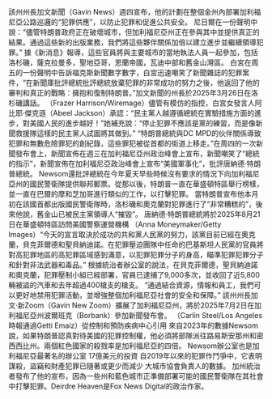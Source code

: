 該州州長加文新聞（Gavin News）週四宣布，他的計劃在整個金州內部署加利福尼亞公路巡邏的“犯罪供應”，以防止犯罪和促進公共安全。 尼日爾在一份聲明中說：“儘管特朗普政府正在破壞城市，但加利福尼亞州正在參與其中並提供真正的結果。通過這些新的出版業務，我們將這些夥伴關係加倍以建立進步並繼續領導犯罪。” 據《新消息》報導，這些官員將與主要城市的當地執法人員一起參加，包括洛杉磯，薩克拉曼多，聖地亞哥，恩蘭帝國，瓦迪中部和舊金山灣區。 白宮在周五的一份聲明中告訴福克斯新聞數字數字，白宮迅速嘲笑了新聞雜誌的犯罪案件，“在新聞庫批評總統批評總統放棄犯罪的非常成功的努力之後，他返回了他的審判和真正的戰略：擁抱和復制特朗普。”加文新聞的州長於2025年3月26日在洛杉磯講話。 （Frazer Harrison/Wiremage）儘管有模仿的指控，白宮女發言人阿比耶·傑克遜（Abeel Jackson）承認：“民主黨人越遵循總統在實驗措施方面的進步，對美國人民的進步越好！”她補充說：“停止犯罪不應該是黨的練習，而是像新聞救援隊這樣的民主黨人試圖將其做到。” “特朗普總統與DC MPD的伙伴關係導致犯罪和無數危險罪犯的創紀錄，這些罪犯被從首都的街道上移走。”在周四的一次新聞發布會上，新聞宣佈在週三在加利福尼亞州政治峰會上宣布，新聞嘲笑了“總統的指示”，新聞宣佈在加利福尼亞政治峰會上宣布“美國軍事化”，批評唐納德·特朗普總統。 Newsom還批評總統在今年夏天早些時候沒有要求的情況下向加利福尼亞州的國民警衛隊提供聯邦郵票。從那以後，特朗普一直在華盛頓特區舉行榜樣，並一直在巴爾的摩和芝加哥進行類似的工作，以打擊犯罪。 當特朗普宣布他本月初在該國首都出版國民警衛隊時，洛杉磯和奧克蘭對犯罪進行了“非常糟糕的”，後來他說，舊金山已被民主黨領導人“摧毀”。 唐納德·特朗普總統將於2025年8月21日在華盛頓特區訪問美國警察運營機構  （Anna Moneymaker/Getty Images）“今天的宣言取決於成功的共和黨人民黨的努力，該黨目前已經在奧克蘭，貝克菲爾德和聖貝納迪諾。在犯罪壓迫團隊中任命的巴基斯坦人民黨的官員將對高犯罪地區的高犯罪區域感到滿意，以犯罪犯罪分子的身高，瞄準犯罪犯罪分子和針對非法武器和毒品。” 根據統治者辦公室的說法，在貝克菲爾德，聖貝納迪諾和奧克蘭，犯罪壓制小組已經部署，官員已逮捕了9,000多次，並收回了近5,800輛被盜的汽車和去年超過400槍支的槍支。 “通過結合資源，情報和員工，我們可以更好地禁用犯罪活動，並增強整個加利福尼亞社會的安全和保障。” 該州州長加文·新Zoom（Gavin New Zoom）擴展了加利福尼亞州，將於2025年7月2日在加利福尼亞州波爾班克（Borbank）參加新聞發布會。  （Carlin Steel/Los Angeles時報通過Getti Emaiz）從控制和預防疾病中心引用 來自2023年的數據Newsom說，如果特朗普認真對待美國的犯罪控制權，他必須將部隊派往路易斯安那州和密西西比州。兩個紅色國家的殺戮率是加利福尼亞的四倍。 Newsom辦公室也是加利福尼亞最著名的辦公室 17億美元的投資 自2019年以來的犯罪作鬥爭中，它表明謀殺，盜竊和財產犯罪已隨著或更少而減少 大城市協會負責人的數據。 加州統治者發布了他的宣布，因為一些州和藍色城市正準備部署可能的國民警衛隊在其社會中打擊犯罪。Deirdre Heaven是Fox News Digital的政治作家。 